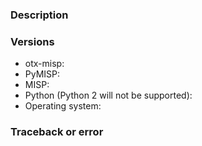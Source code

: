 ### Description

### Versions

- otx-misp: 
- PyMISP: 
- MISP:
- Python (Python 2 will not be supported):
- Operating system:

### Traceback or error
